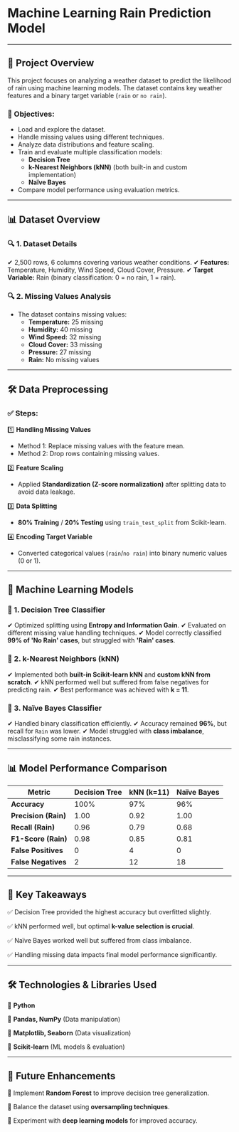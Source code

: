 # Machine Learning Rain Prediction Model

---

## 📖 Project Overview
This project focuses on analyzing a weather dataset to predict the likelihood of rain using machine learning models. The dataset contains key weather features and a binary target variable (`rain` or `no rain`).

### 🎯 Objectives:
- Load and explore the dataset.
- Handle missing values using different techniques.
- Analyze data distributions and feature scaling.
- Train and evaluate multiple classification models:
  - **Decision Tree**
  - **k-Nearest Neighbors (kNN)** (both built-in and custom implementation)
  - **Naïve Bayes**
- Compare model performance using evaluation metrics.

---

## 📊 Dataset Overview
### 🔍 1. Dataset Details
✔ 2,500 rows, 6 columns covering various weather conditions.
✔ **Features:** Temperature, Humidity, Wind Speed, Cloud Cover, Pressure.
✔ **Target Variable:** Rain (binary classification: 0 = no rain, 1 = rain).

### 🔍 2. Missing Values Analysis
- The dataset contains missing values:
  - **Temperature:** 25 missing
  - **Humidity:** 40 missing
  - **Wind Speed:** 32 missing
  - **Cloud Cover:** 33 missing
  - **Pressure:** 27 missing
  - **Rain:** No missing values

---

## 🛠 Data Preprocessing
### ✅ Steps:

1️⃣ **Handling Missing Values**
   - Method 1: Replace missing values with the feature mean.
   - Method 2: Drop rows containing missing values.

2️⃣ **Feature Scaling**
   - Applied **Standardization (Z-score normalization)** after splitting data to avoid data leakage.
   
3️⃣ **Data Splitting**
   - **80% Training** / **20% Testing** using `train_test_split` from Scikit-learn.
   
4️⃣ **Encoding Target Variable**
   - Converted categorical values (`rain`/`no rain`) into binary numeric values (0 or 1).

---

## 🤖 Machine Learning Models
### 📌 1. **Decision Tree Classifier**
✔ Optimized splitting using **Entropy and Information Gain**.
✔ Evaluated on different missing value handling techniques.
✔ Model correctly classified **99% of 'No Rain' cases**, but struggled with **'Rain' cases**.

### 📌 2. **k-Nearest Neighbors (kNN)**
✔ Implemented both **built-in Scikit-learn kNN** and **custom kNN from scratch**.
✔ kNN performed well but suffered from false negatives for predicting rain.
✔ Best performance was achieved with **k = 11**.

### 📌 3. **Naïve Bayes Classifier**
✔ Handled binary classification efficiently.
✔ Accuracy remained **96%**, but recall for `Rain` was lower.
✔ Model struggled with **class imbalance**, misclassifying some rain instances.

---

## 📊 Model Performance Comparison
| Metric         | Decision Tree | kNN (k=11) | Naïve Bayes |
|---------------|--------------|------------|-------------|
| **Accuracy**  | 100%         | 97%        | 96%         |
| **Precision (Rain)** | 1.00 | 0.92 | 1.00 |
| **Recall (Rain)** | 0.96 | 0.79 | 0.68 |
| **F1-Score (Rain)** | 0.98 | 0.85 | 0.81 |
| **False Positives** | 0 | 4 | 0 |
| **False Negatives** | 2 | 12 | 18 |

---

## 🚀 Key Takeaways
✅ Decision Tree provided the highest accuracy but overfitted slightly.

✅ kNN performed well, but optimal **k-value selection is crucial**.

✅ Naïve Bayes worked well but suffered from class imbalance.

✅ Handling missing data impacts final model performance significantly.

---

## 🛠 Technologies & Libraries Used
🔹 **Python**

🔹 **Pandas, NumPy** (Data manipulation)

🔹 **Matplotlib, Seaborn** (Data visualization)

🔹 **Scikit-learn** (ML models & evaluation)

---

## 🔮 Future Enhancements
🔹 Implement **Random Forest** to improve decision tree generalization.

🔹 Balance the dataset using **oversampling techniques**.

🔹 Experiment with **deep learning models** for improved accuracy.

